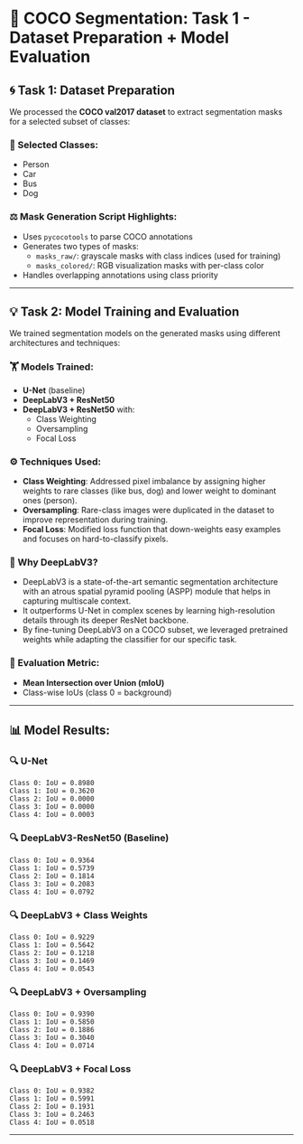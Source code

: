 
# 📝 COCO Segmentation: Task 1 - Dataset Preparation + Model Evaluation

## 🌀 Task 1: Dataset Preparation

We processed the **COCO val2017 dataset** to extract segmentation masks for a selected subset of classes:

### 🔹 Selected Classes:

- Person
- Car
- Bus
- Dog

### ⚖️ Mask Generation Script Highlights:

- Uses `pycocotools` to parse COCO annotations
- Generates two types of masks:
  - `masks_raw/`: grayscale masks with class indices (used for training)
  - `masks_colored/`: RGB visualization masks with per-class color
- Handles overlapping annotations using class priority

---

## 💡 Task 2: Model Training and Evaluation

We trained segmentation models on the generated masks using different architectures and techniques:

### 🏋️ Models Trained:

- **U-Net** (baseline)
- **DeepLabV3 + ResNet50**
- **DeepLabV3 + ResNet50** with:
  - Class Weighting
  - Oversampling
  - Focal Loss
 
### ⚙️ Techniques Used:

- **Class Weighting**: Addressed pixel imbalance by assigning higher weights to rare classes (like bus, dog) and lower weight to dominant ones (person).
- **Oversampling**: Rare-class images were duplicated in the dataset to improve representation during training.
- **Focal Loss**: Modified loss function that down-weights easy examples and focuses on hard-to-classify pixels.

### 📃 Why DeepLabV3?

- DeepLabV3 is a state-of-the-art semantic segmentation architecture with an atrous spatial pyramid pooling (ASPP) module that helps in capturing multiscale context.
- It outperforms U-Net in complex scenes by learning high-resolution details through its deeper ResNet backbone.
- By fine-tuning DeepLabV3 on a COCO subset, we leveraged pretrained weights while adapting the classifier for our specific task.


### 🔢 Evaluation Metric:

- **Mean Intersection over Union (mIoU)**
- Class-wise IoUs (class 0 = background)

---

## 📊 Model Results:

### 🔍 U-Net

```
Class 0: IoU = 0.8980
Class 1: IoU = 0.3620
Class 2: IoU = 0.0000
Class 3: IoU = 0.0000
Class 4: IoU = 0.0003
```

### 🔍 DeepLabV3-ResNet50 (Baseline)

```
Class 0: IoU = 0.9364
Class 1: IoU = 0.5739
Class 2: IoU = 0.1814
Class 3: IoU = 0.2083
Class 4: IoU = 0.0792
```

### 🔍 DeepLabV3 + Class Weights

```
Class 0: IoU = 0.9229
Class 1: IoU = 0.5642
Class 2: IoU = 0.1218
Class 3: IoU = 0.1469
Class 4: IoU = 0.0543
```

### 🔍 DeepLabV3 + Oversampling

```
Class 0: IoU = 0.9390
Class 1: IoU = 0.5850
Class 2: IoU = 0.1886
Class 3: IoU = 0.3040
Class 4: IoU = 0.0714
```

### 🔍 DeepLabV3 + Focal Loss

```
Class 0: IoU = 0.9382
Class 1: IoU = 0.5991
Class 2: IoU = 0.1931
Class 3: IoU = 0.2463
Class 4: IoU = 0.0518
```

---
